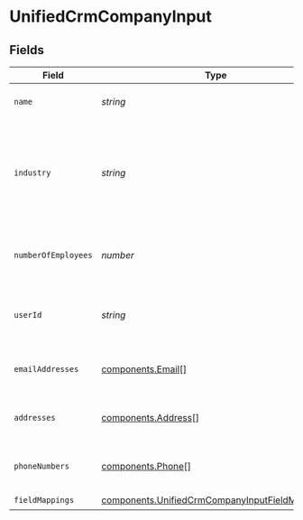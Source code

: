 # UnifiedCrmCompanyInput


## Fields

| Field                                                                                                            | Type                                                                                                             | Required                                                                                                         | Description                                                                                                      |
| ---------------------------------------------------------------------------------------------------------------- | ---------------------------------------------------------------------------------------------------------------- | ---------------------------------------------------------------------------------------------------------------- | ---------------------------------------------------------------------------------------------------------------- |
| `name`                                                                                                           | *string*                                                                                                         | :heavy_check_mark:                                                                                               | The name of the company                                                                                          |
| `industry`                                                                                                       | *string*                                                                                                         | :heavy_minus_sign:                                                                                               | The industry of the company. Authorized values can be found in the Industry enum.                                |
| `numberOfEmployees`                                                                                              | *number*                                                                                                         | :heavy_minus_sign:                                                                                               | The number of employees of the company                                                                           |
| `userId`                                                                                                         | *string*                                                                                                         | :heavy_minus_sign:                                                                                               | The UUID of the user who owns the company                                                                        |
| `emailAddresses`                                                                                                 | [components.Email](../../models/components/email.md)[]                                                           | :heavy_minus_sign:                                                                                               | The email addresses of the company                                                                               |
| `addresses`                                                                                                      | [components.Address](../../models/components/address.md)[]                                                       | :heavy_minus_sign:                                                                                               | The addresses of the company                                                                                     |
| `phoneNumbers`                                                                                                   | [components.Phone](../../models/components/phone.md)[]                                                           | :heavy_minus_sign:                                                                                               | The phone numbers of the company                                                                                 |
| `fieldMappings`                                                                                                  | [components.UnifiedCrmCompanyInputFieldMappings](../../models/components/unifiedcrmcompanyinputfieldmappings.md) | :heavy_check_mark:                                                                                               | N/A                                                                                                              |